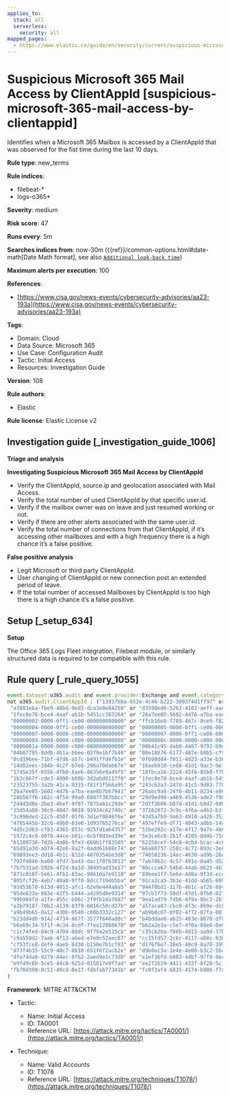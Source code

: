 ```yaml
---
applies_to:
  stack: all
  serverless:
    security: all
mapped_pages:
  - https://www.elastic.co/guide/en/security/current/suspicious-microsoft-365-mail-access-by-clientappid.html
---
```


# Suspicious Microsoft 365 Mail Access by ClientAppId [suspicious-microsoft-365-mail-access-by-clientappid]

Identifies when a Microsoft 365 Mailbox is accessed by a ClientAppId that was observed for the fist time during the last 10 days.

**Rule type**: new_terms

**Rule indices**:

* filebeat-*
* logs-o365*

**Severity**: medium

**Risk score**: 47

**Runs every**: 5m

**Searches indices from**: now-30m ({{ref}}/common-options.html#date-math[Date Math format], see also [`Additional look-back time`](docs-content://solutions/security/detect-and-alert/create-detection-rule.md#rule-schedule))

**Maximum alerts per execution**: 100

**References**:

* [https://www.cisa.gov/news-events/cybersecurity-advisories/aa23-193a](https://www.cisa.gov/news-events/cybersecurity-advisories/aa23-193a)

**Tags**:

* Domain: Cloud
* Data Source: Microsoft 365
* Use Case: Configuration Audit
* Tactic: Initial Access
* Resources: Investigation Guide

**Version**: 108

**Rule authors**:

* Elastic

**Rule license**: Elastic License v2

## Investigation guide [_investigation_guide_1006]

**Triage and analysis**

**Investigating Suspicious Microsoft 365 Mail Access by ClientAppId**

* Verify the ClientAppId, source.ip and geolocation associated with Mail Access.
* Verify the total number of used ClientAppId by that specific user.id.
* Verify if the mailbox owner was on leave and just resumed working or not.
* Verify if there are other alerts associated with the same user.id.
* Verify the total number of connections from that ClientAppId, if it’s accessing other mailboxes and with a high frequency there is a high chance it’s a false positive.

**False positive analysis**

* Legit Microsoft or third party ClientAppId.
* User changing of ClientAppId or new connection post an extended period of leave.
* If the total number of accessed Mailboxes by ClientAppId is too high there is a high chance it’s a false positive.


## Setup [_setup_634]

**Setup**

The Office 365 Logs Fleet integration, Filebeat module, or similarly structured data is required to be compatible with this rule.


## Rule query [_rule_query_1055]

```js
event.dataset:o365.audit and event.provider:Exchange and event.category:web and event.action:MailItemsAccessed and event.outcome:success and
not o365.audit.ClientAppId : ("13937bba-652e-4c46-b222-3003f4d1ff97" or "6326e366-9d6d-4c70-b22a-34c7ea72d73d" or
 "a3883eba-fbe9-48bd-9ed3-dca3e0e84250" or "d3590ed6-52b3-4102-aeff-aad2292ab01c" or "27922004-5251-4030-b22d-91ecd9a37ea4" or
 "1fec8e78-bce4-4aaf-ab1b-5451cc387264" or "26a7ee05-5602-4d76-a7ba-eae8b7b67941" or "00000002-0000-0000-c000-000000000000" or
 "00000002-0000-0ff1-ce00-000000000000" or "ffcb16e8-f789-467c-8ce9-f826a080d987" or "00000003-0000-0ff1-ce00-000000000000" or
 "00000004-0000-0ff1-ce00-000000000000" or "00000005-0000-0ff1-ce00-000000000000" or  "00000006-0000-0ff1-ce00-000000000000" or
 "00000007-0000-0000-c000-000000000000" or "00000007-0000-0ff1-ce00-000000000000" or
 "00000009-0000-0000-c000-000000000000" or "0000000c-0000-0000-c000-000000000000" or "00000015-0000-0000-c000-000000000000" or
 "0000001a-0000-0000-c000-000000000000" or "00b41c95-dab0-4487-9791-b9d2c32c80f2" or "022907d3-0f1b-48f7-badc-1ba6abab6d66" or
 "04b07795-8ddb-461a-bbee-02f9e1bf7b46" or "08e18876-6177-487e-b8b5-cf950c1e598c" or "0cb7b9ec-5336-483b-bc31-b15b5788de71" or
 "0cd196ee-71bf-4fd6-a57c-b491ffd4fb1e" or "0f698dd4-f011-4d23-a33e-b36416dcb1e6" or "13937bba-652e-4c46-b222-3003f4d1ff97" or
 "14d82eec-204b-4c2f-b7e8-296a70dab67e" or "16aeb910-ce68-41d1-9ac3-9e1673ac9575" or "1786c5ed-9644-47b2-8aa0-7201292175b6" or
 "17d5e35f-655b-4fb0-8ae6-86356e9a49f5" or "18fbca16-2224-45f6-85b0-f7bf2b39b3f3" or "1950a258-227b-4e31-a9cf-717495945fc2" or
 "1b3c667f-cde3-4090-b60b-3d2abd0117f0" or "1fec8e78-bce4-4aaf-ab1b-5451cc387264" or "20a11fe0-faa8-4df5-baf2-f965f8f9972e" or
 "23523755-3a2b-41ca-9315-f81f3f566a95" or "243c63a3-247d-41c5-9d83-7788c43f1c43" or "268761a2-03f3-40df-8a8b-c3db24145b6b" or
 "26a7ee05-5602-4d76-a7ba-eae8b7b67941" or "26abc9a8-24f0-4b11-8234-e86ede698878" or "27922004-5251-4030-b22d-91ecd9a37ea4" or
 "28b567f6-162c-4f54-99a0-6887f387bbcc" or "29d9ed98-a469-4536-ade2-f981bc1d605e" or "2abdc806-e091-4495-9b10-b04d93c3f040" or
 "2d4d3d8e-2be3-4bef-9f87-7875a61c29de" or "2d7f3606-b07d-41d1-b9d2-0d0c9296a6e8" or "3090ab82-f1c1-4cdf-af2c-5d7a6f3e2cc7" or
 "35d54a08-36c9-4847-9018-93934c62740c" or "37182072-3c9c-4f6a-a4b3-b3f91cacffce" or "38049638-cc2c-4cde-abe4-4479d721ed44" or
 "3c896ded-22c5-450f-91f6-3d1ef0848f6e" or "4345a7b9-9a63-4910-a426-35363201d503" or "45a330b1-b1ec-4cc1-9161-9f03992aa49f" or
 "4765445b-32c6-49b0-83e6-1d93765276ca" or "497effe9-df71-4043-a8bb-14cf78c4b63b" or  "4b233688-031c-404b-9a80-a4f3f2351f90" or
 "4d5c2d63-cf83-4365-853c-925fd1a64357" or "51be292c-a17e-4f17-9a7e-4b661fb16dd2" or
 "5572c4c0-d078-44ce-b81c-6cbf8d3ed39e" or "5e3ce6c0-2b1f-4285-8d4b-75ee78787346" or "60c8bde5-3167-4f92-8fdb-059f6176dc0f" or
 "61109738-7d2b-4a0b-9fe3-660b1ff83505" or "62256cef-54c0-4cb4-bcac-4c67989bdc40" or "6253bca8-faf2-4587-8f2f-b056d80998a7" or
 "65d91a3d-ab74-42e6-8a2f-0add61688c74" or "66a88757-258c-4c72-893c-3e8bed4d6899" or "67e3df25-268a-4324-a550-0de1c7f97287" or
 "69893ee3-dd10-4b1c-832d-4870354be3d8" or "74658136-14ec-4630-ad9b-26e160ff0fc6" or "74bcdadc-2fdc-4bb3-8459-76d06952a0e9" or
 "797f4846-ba00-4fd7-ba43-dac1f8f63013" or "7ab7862c-4c57-491e-8a45-d52a7e023983" or "7ae974c5-1af7-4923-af3a-fb1fd14dcb7e" or
 "7b7531ad-5926-4f2d-8a1d-38495ad33e17" or "80ccca67-54bd-44ab-8625-4b79c4dc7775" or "835b2a73-6e10-4aa5-a979-21dfda45231c" or
 "871c010f-5e61-4fb1-83ac-98610a7e9110" or "89bee1f7-5e6e-4d8a-9f3d-ecd601259da7" or "8edd93e1-2103-40b4-bd70-6e34e586362d" or
 "905fcf26-4eb7-48a0-9ff0-8dcc7194b5ba" or "91ca2ca5-3b3e-41dd-ab65-809fa3dffffa" or "93625bc8-bfe2-437a-97e0-3d0060024faa" or
 "93d53678-613d-4013-afc1-62e9e444a0a5" or "944f0bd1-117b-4b1c-af26-804ed95e767e" or "94c63fef-13a3-47bc-8074-75af8c65887a" or
 "95de633a-083e-42f5-b444-a4295d8e9314" or "97cb1f73-50df-47d1-8fb0-0271f2728514" or "98db8bd6-0cc0-4e67-9de5-f187f1cd1b41" or
 "99b904fd-a1fe-455c-b86c-2f9fb1da7687" or "9ea1ad79-fdb6-4f9a-8bc3-2b70f96e34c7" or "a3475900-ccec-4a69-98f5-a65cd5dc5306" or
 "a3b79187-70b2-4139-83f9-6016c58cd27b" or "a57aca87-cbc0-4f3c-8b9e-dc095fdc8978" or "a970bac6-63fe-4ec5-8884-8536862c42d4" or
 "a9b49b65-0a12-430b-9540-c80b3332c127" or "ab9b8c07-8f02-4f72-87fa-80105867a763" or "ae8e128e-080f-4086-b0e3-4c19301ada69" or
 "b23dd4db-9142-4734-867f-3577f640ad0c" or "b4bddae8-ab25-483e-8670-df09b9f1d0ea" or "b669c6ea-1adf-453f-b8bc-6d526592b419" or
 "b6e69c34-5f1f-4c34-8cdf-7fea120b8670" or "bb2a2e3a-c5e7-4f0a-88e0-8e01fd3fc1f4" or "bdd48c81-3a58-4ea9-849c-ebea7f6b6360" or
 "c1c74fed-04c9-4704-80dc-9f79a2e515cb" or "c35cb2ba-f88b-4d15-aa9d-37bd443522e1" or "c44b4083-3bb0-49c1-b47d-974e53cbdf3c" or
 "c9a559d2-7aab-4f13-a6ed-e7e9c52aec87" or "cc15fd57-2c6c-4117-a88c-83b1d56b4bbe" or "cf36b471-5b44-428c-9ce7-313bf84528de" or
 "cf53fce8-def6-4aeb-8d30-b158e7b1cf83" or "d176f6e7-38e5-40c9-8a78-3998aab820e7" or "d3590ed6-52b3-4102-aeff-aad2292ab01c" or
 "d73f4b35-55c9-48c7-8b10-651f6f2acb2e" or "d9b8ec3a-1e4e-4e08-b3c2-5baf00c0fcb0" or "de8bc8b5-d9f9-48b1-a8ad-b748da725064" or
 "dfe74da8-9279-44ec-8fb2-2aed9e1c73d0" or "e1ef36fd-b883-4dbf-97f0-9ece4b576fc6" or "e64aa8bc-8eb4-40e2-898b-cf261a25954f" or
 "e9f49c6b-5ce5-44c8-925d-015017e9f7ad" or "ee272b19-4411-433f-8f28-5c13cb6fd407" or "f5eaa862-7f08-448c-9c4e-f4047d4d4521" or
 "fb78d390-0c51-40cd-8e17-fdbfab77341b" or "fc0f3af4-6835-4174-b806-f7db311fd2f3" or "fdf9885b-dd37-42bf-82e5-c3129ef5a302"
)
```

**Framework**: MITRE ATT&CKTM

* Tactic:

    * Name: Initial Access
    * ID: TA0001
    * Reference URL: [https://attack.mitre.org/tactics/TA0001/](https://attack.mitre.org/tactics/TA0001/)

* Technique:

    * Name: Valid Accounts
    * ID: T1078
    * Reference URL: [https://attack.mitre.org/techniques/T1078/](https://attack.mitre.org/techniques/T1078/)



